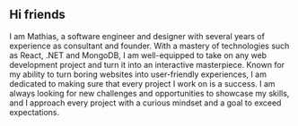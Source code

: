 ## Hi friends 

I am Mathias, a software engineer and designer with several years of experience as consultant and founder. With a mastery of technologies such as React, .NET and MongoDB, I am well-equipped to take on any web development project and turn it into an interactive masterpiece. Known for my ability to turn boring websites into user-friendly experiences, I am dedicated to making sure that every project I work on is a success. I am always looking for new challenges and opportunities to showcase my skills, and I approach every project with a curious mindset and a goal to exceed expectations.

